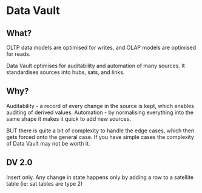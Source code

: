 # Data Vault

## What?

OLTP data models are optimised for writes, and OLAP models are optimised for reads.

Data Vault optimises for auditability and automation of many sources. It standardises sources into hubs, sats, and links.

## Why?

Auditability - a record of every change in the source is kept, which enables auditing of derived values.
Automation - by normalising everything into the same shape it makes it quick to add new sources.

BUT there is quite a bit of complexity to handle the edge cases, which then gets forced onto the general case. If you have simple cases the complexity of Data Vault may not be worth it.

## DV 2.0

Insert only. Any change in state happens only by adding a row to a satellite table (ie: sat tables are type 2)
